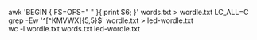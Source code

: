 awk  'BEGIN { FS=OFS=" " }{ print $6; }'   words.txt > wordle.txt 
LC_ALL=C grep  -Ew '^[^KMVWX]{5,5}$' wordle.txt  > led-wordle.txt  
wc -l wordle.txt words.txt led-wordle.txt 